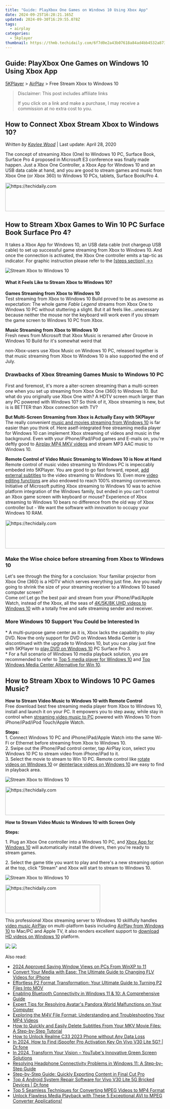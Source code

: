 ```yaml
---
title: "Guide: PlayXbox One Games on Windows 10 Using Xbox App"
date: 2024-09-25T16:28:21.165Z
updated: 2024-09-30T16:29:55.078Z
tags:
  - airplay
categories:
  - 5kplayer
thumbnail: https://thmb.techidaily.com/6f7d0e2a43b07618a84ad4bb4532a87360d4eb5cc4017e6eac185e39f8838773.jpg
---
```


## Guide: PlayXbox One Games on Windows 10 Using Xbox App

[5KPlayer](https://tools.techidaily.com/5kplayer/products/) \> [AirPlay](https://tools.techidaily.com/5kplayer/airplay/) \> Free Stream Xbox to Windows 10 

>  Disclaimer: This post includes affiliate links
>
>  If you click on a link and make a purchase, I may receive a commission at no extra cost to you.
>

## How to Connect Xbox Stream Xbox to Windows 10?

 _Written by [Kaylee Wood](https://www.quora.com/profile/Amanda-Hu-21)_ | Last update: April 28, 2020

The concept of streaming Xbox (One) to Windows 10 PC, Surface Book, Surface Pro 4 proposed in Microsoft E3 conference was finally made happen. Just a Xbox One Controller, a Xbox App for Windows 10 and an USB data cable at hand, and you are good to stream games and music fron Xbox One (or Xbox 360) to Windows 10 PCs, tablets, Surface Book/Pro 4.

<!-- affiliate ads begin -->
<a href="https://appsumo.8odi.net/c/5597632/2105867/7443" target="_top" id="2105867">
  <img src="//a.impactradius-go.com/display-ad/7443-2105867" border="0" alt="https://techidaily.com" width="728" height="90"/>
</a>
<img height="0" width="0" src="https://appsumo.8odi.net/i/5597632/2105867/7443" style="position:absolute;visibility:hidden;" border="0" />
<!-- affiliate ads end -->

## How to Stream Xbox Games to Win 10 PC Surface Book Surface Pro 4?

It takes a Xbox App for Windows 10, an USB data cable (not chargeup USB cable) to set up successful game streaming from Xbox to Windows 10\. And once the connection is activated, the Xbox One controller emits a tap-tic as indicator. For graphic instruction please refer to the [\[steps section\] ->>](https://tools.techidaily.com/5kplayer/airplay/)

![Stream Xbox to Windows 10](https://www.5kplayer.com/airplay/img/5k-xbox-to-win10-yxt-071003.jpg) 

#### **What it Feels Like to Stream Xbox to Windows 10?**

**Games Streaming from Xbox to Windows 10**  
Test streaming from Xbox to Windows 10 Build proved to be as awesome as expectation: The whole game _Fable Legend_ streams from Xbox One to Windows 10 PC without stuttering a slight. But it all feels like...unecessary because neither the mouse nor the keyboard will work even if you stream the game screen to Windows 10 PC from Xbox.

**Music Streaming from Xbox to Windows 10**  
Fresh news from Microsoft that Xbox Music is renamed after Groove in Windows 10 Build for it's somewhat weird that 

non-Xbox-users use Xbox Music on Windows 10 PC, released together is that music streaming from Xbox to Windows 10 is also supported the end of July.

### Drawbacks of Xbox Streaming Games Music to Windows 10 PC

First and foremost, it's more a alter-screen streaming than a multi-screen one when you set up streaming from Xbox One (360) to Windows 10\. But what do you originally use Xbox One with? A HDTV screen much larger than any PC powered with Windows 10? So think of it, Xbox streaming is new, but is is BETTER than Xbox connection with TV?

**But Multi-Screen Streaming from Xbox is Actually Easy with 5KPlayer**  
The really convenient [music and movies streaming from Windows 10](https://tools.techidaily.com/5kplayer/airplay/) is far easier than you think of. Here aself-integrated free streaming media player for Windows 10 can implement Xbox streaming of videos and music in the background. Even with your iPhone/iPad/iPod games and E-mails on, you're deftly good to [Airplay MP4 MKV videos](https://tools.techidaily.com/5kplayer/airplay/) and stream MP3 AAC music to Windows 10.

**Remote Control of Video Music Streaming to Windows 10 is Now at Hand**  
 Remote control of music video streaming to Windows PC is impeccably embeded into 5KPlayer. You are good to go fast forward, repeat, [add external subtitles](https://tools.techidaily.com/5kplayer/video-music-player/) to the video streaming to Windows 10\. Even more [video editing functions](https://tools.techidaily.com/5kplayer/video-music-player/) are also endowed to reach 100% streaming convenience.  
Initiative of Microsoft putting Xbox streaming to Windows 10 was to achive platform integration of the Windows family, but ended in you can't control an Xbox game screen with keyboard or mouse? Experience of Xbox streaming to Windows 10 bears no difference from the old way of Xbox controller but - We want the software with innovation to occupy your Windows 10 RAM.

<!-- affiliate ads begin -->
<a href="https://oneplusfr.sjv.io/c/5597632/1622438/14044" target="_top" id="1622438">
  <img src="//a.impactradius-go.com/display-ad/14044-1622438" border="0" alt="https://techidaily.com" width="728" height="90"/>
</a>
<img height="0" width="0" src="https://oneplusfr.sjv.io/i/5597632/1622438/14044" style="position:absolute;visibility:hidden;" border="0" />
<!-- affiliate ads end -->

### Make the Wise choice before streaming from Xbox to Windows 10

Let's see through the thing for a conclusion: Your familiar projector from Xbox One (360) is a HDTV which serves everything just fine. Are you really going to shrink the size of your streaming receiver to a Windows 10 based computer screen?  
Come on! Let go the best pair and stream from your iPhone/iPad/Apple Watch, instead of the Xbox, all the seas of [4K/5K/8K UHD videos to Windows 10](https://tools.techidaily.com/5kplayer/airplay/) with a totally free and safe streaming sender and receiver.

### More Windows 10 Support You Could be Interested In

\* A multi-purpose game center as it is, Xbox lacks the capability to play DVD. Now the only support for DVD on Windows Media Center is discontinued with the upgrade to Windows 10, but you can play just fine with 5KPlayer to [play DVD on Windows 10](https://tools.techidaily.com/5kplayer/video-music-player/) PC Surface Pro 3.  
\* For a full scenario of Windows 10 media playback solution, you are recommended to refer to [Top 5 media player for Windows 10](https://tools.techidaily.com/5kplayer/video-music-player/) and [Top Windows Media Center Alternative for Win 10](https://tools.techidaily.com/5kplayer/video-music-player/).

## How to Stream Xbox to Windows 10 PC Games Music?

**How to Stream Video Music to Windows 10 with Remote Control**  
 Free download best free streaming media player from Xbox to Windows 10, install and launch it on your PC. It empowers you to step away, while stay in control when [streaming video music to PC](https://tools.techidaily.com/5kplayer/airplay/) powered with Windows 10 from iPhone/iPad/iPod Touch/Apple Watch.

**Steps:**   
 1\. Connect Windows 10 PC and iPhone/iPad/Apple Watch into the same Wi-Fi or Ethernet before streaming from Xbox to Windows 10.  
 2\. Swipe out the iPhone/iPad control center, tap AirPlay icon, select you Windows 10 PC to stream video from iPhone/iPad to it.  
 3\. Select the movie to stream to Win 10 PC. Remote control like [rotate videos on WIndows 10](https://tools.techidaily.com/5kplayer/video-music-player/) or [deinterlace videos on Windows 10](https://tools.techidaily.com/5kplayer/video-music-player/) are easy to find in playback area.

![Stream Xbox to Windows 10](https://www.5kplayer.com/airplay/img/5kplayer-freeaacplayer-yxt-030603.jpg) 

<!-- affiliate ads begin -->
<a href="https://wigfever.sjv.io/c/5597632/2014859/22899" target="_top" id="2014859">
  <img src="//a.impactradius-go.com/display-ad/22899-2014859" border="0" alt="https://techidaily.com" width="728" height="90"/>
</a>
<img height="0" width="0" src="https://wigfever.sjv.io/i/5597632/2014859/22899" style="position:absolute;visibility:hidden;" border="0" />
<!-- affiliate ads end -->

**How to Stream Video Music to Windows 10 with Screen Only**

**Steps:** 

1\. Plug an Xbox One controller into a Windows 10 PC, and [Xbox App for Windows 10](https://tools.techidaily.com/5kplayer/airplay/) will automatically install the drivers, then you're ready to stream games.

2\. Select the game title you want to play and there's a new streaming option at the top, click "Stream" and Xbox will start to stream to Windows 10.

![Stream Xbox to Windows 10](https://www.5kplayer.com/airplay/img/5k-xbox-to-win10-yxt-071001.jpg) 

<!-- affiliate ads begin -->
<a href="https://aligracehair.sjv.io/c/5597632/2135355/19272" target="_top" id="2135355">
  <img src="//a.impactradius-go.com/display-ad/19272-2135355" border="0" alt="https://techidaily.com" width="300" height="90"/>
</a>
<img height="0" width="0" src="https://aligracehair.sjv.io/i/5597632/2135355/19272" style="position:absolute;visibility:hidden;" border="0" />
<!-- affiliate ads end -->

This professional Xbox streaming server to Windows 10 skillfully handles [video music AirPlay](https://tools.techidaily.com/5kplayer/airplay/) on multi-platform basis including [AirPlay from Windows 10](https://tools.techidaily.com/5kplayer/airplay/) to Mac/PC and Apple TV, it also renders excellent support to [download HD videos on Windows 10](https://tools.techidaily.com/5kplayer/youtube-download/) platform.

[![](https://www.5kplayer.com/airplay/../button/freedownwhitewin.png)](https://tools.techidaily.com/5kplayer/products/) [![](https://www.5kplayer.com/airplay/../button/freedownbackmac.png)](https://tools.techidaily.com/5kplayer/products/)

<ins class="adsbygoogle"
     style="display:block"
     data-ad-format="autorelaxed"
     data-ad-client="ca-pub-7571918770474297"
     data-ad-slot="1223367746"></ins>

<ins class="adsbygoogle"
     style="display:block"
     data-ad-client="ca-pub-7571918770474297"
     data-ad-slot="8358498916"
     data-ad-format="auto"
     data-full-width-responsive="true"></ins>

<span class="atpl-alsoreadstyle">Also read:</span>
<div><ul>
<li><a href="https://screen-recording.techidaily.com/2024-approved-saving-window-views-on-pcs-from-winxp-to-11/"><u>2024 Approved Saving Window Views on PCs From WinXP to 11</u></a></li>
<li><a href="https://media-tips.techidaily.com/convert-your-media-with-ease-the-ultimate-guide-to-changing-flv-videos-for-iphone/"><u>Convert Your Media with Ease: The Ultimate Guide to Changing FLV Videos for iPhone</u></a></li>
<li><a href="https://media-tips.techidaily.com/effortless-p2-format-transformation-your-ultimate-guide-to-turning-p2-files-into-mov/"><u>Effortless P2 Format Transformation: Your Ultimate Guide to Turning P2 Files Into MOV</u></a></li>
<li><a href="https://common-error.techidaily.com/enabling-bluetooth-connectivity-in-windows-11-and-10-a-comprehensive-guide/"><u>Enabling Bluetooth Connectivity in Windows 11 & 10: A Comprehensive Guide</u></a></li>
<li><a href="https://win-able.techidaily.com/expert-tips-for-resolving-avatars-pandora-world-malfunctions-on-your-computer/"><u>Expert Tips for Resolving Avatar's Pandora World Malfunctions on Your Computer</u></a></li>
<li><a href="https://media-tips.techidaily.com/exploring-the-m4v-file-format-understanding-and-troubleshooting-your-mp4-videos/"><u>Exploring the M4V File Format: Understanding and Troubleshooting Your MP4 Videos</u></a></li>
<li><a href="https://media-tips.techidaily.com/how-to-quickly-and-easily-delete-subtitles-from-your-mkv-movie-files-a-step-by-step-tutorial/"><u>How to Quickly and Easily Delete Subtitles From Your MKV Movie Files: A Step-by-Step Tutorial</u></a></li>
<li><a href="https://easy-unlock-android.techidaily.com/how-to-unlock-realme-c33-2023-phone-without-any-data-loss-by-drfone-android/"><u>How to Unlock Realme C33 2023 Phone without Any Data Loss</u></a></li>
<li><a href="https://review-topics.techidaily.com/in-2024-how-to-find-ispoofer-pro-activation-key-on-vivo-v30-lite-5g-drfone-by-drfone-virtual-android/"><u>In 2024, How to Find iSpoofer Pro Activation Key On Vivo V30 Lite 5G? | Dr.fone</u></a></li>
<li><a href="https://youtube-blog.techidaily.com/24-transform-your-vision-youtubes-innovative-green-screen-solutions/"><u>In 2024, Transform Your Vision – YouTube's Innovative Green Screen Solutions</u></a></li>
<li><a href="https://sound-issues.techidaily.com/resolving-headphone-connectivity-problems-in-windows-11-a-step-by-step-guide/"><u>Resolving Headphone Connectivity Problems in Windows 11: A Step-by-Step Guide</u></a></li>
<li><a href="https://media-tips.techidaily.com/step-by-step-guide-quickly-exporting-content-in-final-cut-pro/"><u>Step-by-Step Guide: Quickly Exporting Content in Final Cut Pro</u></a></li>
<li><a href="https://howto.techidaily.com/top-4-android-system-repair-software-for-vivo-v30-lite-5g-bricked-devices-drfone-by-drfone-fix-android-problems-fix-android-problems/"><u>Top 4 Android System Repair Software for Vivo V30 Lite 5G Bricked Devices | Dr.fone</u></a></li>
<li><a href="https://media-tips.techidaily.com/top-5-seamless-techniques-for-converting-mpeg-videos-to-mp4-format/"><u>Top 5 Seamless Techniques for Converting MPEG Videos to MP4 Format</u></a></li>
<li><a href="https://media-tips.techidaily.com/unlock-flawless-media-playback-with-these-5-exceptional-avi-to-mpeg-converter-applications/"><u>Unlock Flawless Media Playback with These 5 Exceptional AVI to MPEG Converter Applications!</u></a></li>
</ul></div>

